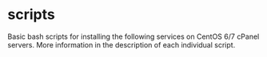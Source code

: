 # scripts
Basic bash scripts for installing the following services on CentOS 6/7 cPanel servers. More information in the description of each individual script.

